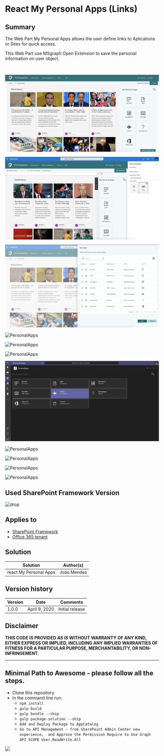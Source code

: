 # React My Personal Apps (Links)

## Summary
The Web Part My Personal Apps allows the user define links to Aplications or Sites for quick access. 

This Web Part use MSgraph Open Extension to save the personal information on user object.

  


![PersonalApps](./assets/image1.png)

![PersonalApps](./assets/image11.png)

![PersonalApps](./assets/image2.png)

![PersonalApps](/sp-dev-fx-webparts/samples/react-my-personal-apps/assets/image3.png)

![PersonalApps](/sp-dev-fx-webparts/samples/react-my-personal-apps/assets/image4.png)

![PersonalApps](/sp-dev-fx-webparts/samples/react-my-personal-apps/assets/image5.png)

![PersonalApps](samples/react-my-personal-apps/assets/Image06.png)

![PersonalApps](/sp-dev-fx-webparts/samples/react-my-personal-apps/assets/image7.png)

![PersonalApps](/sp-dev-fx-webparts/samples/react-my-personal-apps/assets/image8.png)

![PersonalApps](/sp-dev-fx-webparts/samples/react-my-personal-apps/assets/image9.png)

![PersonalApps](/sp-dev-fx-webparts/samples/react-my-personal-apps/assets/image10.png)


## Used SharePoint Framework Version 
![drop](https://img.shields.io/badge/version-1.10.0-green.svg)

## Applies to

* [SharePoint Framework](https:/dev.office.com/sharepoint)
* [Office 365 tenant](https://dev.office.com/sharepoint/docs/spfx/set-up-your-development-environment)


## Solution

Solution|Author(s)
--------|---------
react  My Personal Apps|João Mendes

## Version history

Version|Date|Comments
-------|----|--------
1.0.0|April 9, 2020|Initial release


## Disclaimer
**THIS CODE IS PROVIDED *AS IS* WITHOUT WARRANTY OF ANY KIND, EITHER EXPRESS OR IMPLIED, INCLUDING ANY IMPLIED WARRANTIES OF FITNESS FOR A PARTICULAR PURPOSE, MERCHANTABILITY, OR NON-INFRINGEMENT.**

---

## Minimal Path to Awesome - please follow all the steps.

- Clone this repository
- in the command line run:
  - `npm install`
  - `gulp build`
  - `gulp bundle --ship`
  - `gulp package-solution --ship`
  - `Add and Deploy Package to AppCatalog `
  - `Go to API Management - from SharePoint Admin Center new experience,  and Approve the Permission Require to Use Graph API SCOPE User.ReadWrite.All`



<img src="https://telemetry.sharepointpnp.com/sp-dev-fx-webparts/samples/react-my-personal-apps" />

